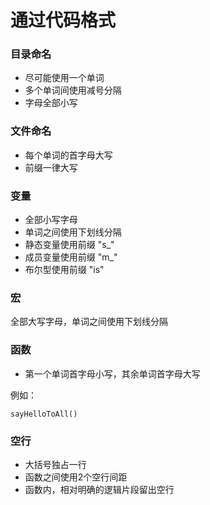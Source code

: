 # 通过代码格式

### 目录命名
* 尽可能使用一个单词
* 多个单词间使用减号分隔
* 字母全部小写



### 文件命名
* 每个单词的首字母大写
* 前缀一律大写



### 变量
* 全部小写字母
* 单词之间使用下划线分隔
* 静态变量使用前缀 "s_"
* 成员变量使用前缀 "m_"
* 布尔型使用前缀 "is" 



### 宏
全部大写字母，单词之间使用下划线分隔



### 函数
* 第一个单词首字母小写，其余单词首字母大写


例如：

```
sayHelloToAll()
```


### 空行
* 大括号独占一行
* 函数之间使用2个空行间距
* 函数内，相对明确的逻辑片段留出空行
